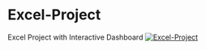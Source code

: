 # Excel-Project
Excel Project with Interactive Dashboard
[![Excel-Project](https://img.youtube.com/vi/tE1s_lENgjU&t=690s/0.jpg)](https://www.youtube.com/watch?v=tE1s_lENgjU&t=690s)
